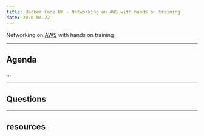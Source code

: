 ```yaml
---
title: Hacker Code UK - Networking on AWS with hands on training
date: 2020-04-22
---
```


Networking on [AWS](https://aws.amazon.com) with hands on training

---

## Agenda

...

---

## Questions

---

## resources

